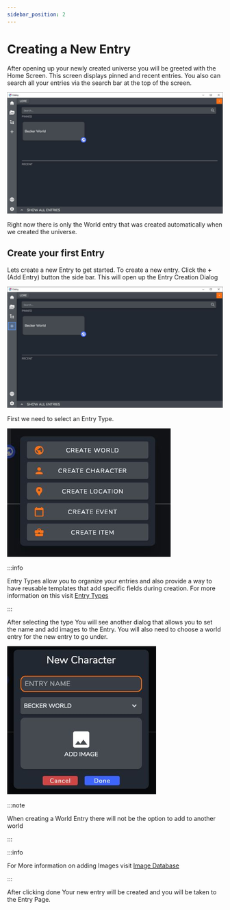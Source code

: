 ```yaml
---
sidebar_position: 2
---
```


# Creating a New Entry

After opening up your newly created universe you will be greeted with the Home Screen. This screen displays pinned and recent entries. 
You also can search all your entries via the search bar at the top of the screen.

![Home Screen Empty](../../static/img/getting_started/home_screen_empty.JPG)

Right now there is only the World entry that was created automatically when we created the universe.

## Create your first Entry

Lets create a new Entry to get started. To create a new entry. Click the **+** (Add Entry) button the side bar. This will open up the Entry Creation Dialog

![Home Screen Add Button](../../static/img/getting_started/home_screen_empty_add.JPG)

First we need to select an Entry Type. 

![Home Screen Add Button](../../static/img/getting_started/entry_type_selection.JPG)

:::info

Entry Types allow you to organize your entries and also provide a way to have reusable templates that add specific fields during creation. For more information on this visit [Entry Types](../Concepts/entries#entry-types)   

:::

After selecting the type You will see another dialog that allows you to set the name and add images to the Entry. You will also need to choose a world entry for the new entry to go under. 

![Home Screen Add Button](../../static/img/getting_started/entry_creation_dialog.JPG)

:::note

When creating a World Entry there will not be the option to add to another world

:::

:::info

For More information on adding Images visit [Image Database](../Views_and_Screens/image_database)

:::

After clicking done Your new entry will be created and you will be taken to the Entry Page.

